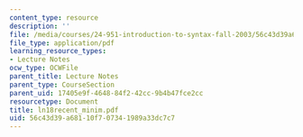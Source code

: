 ```yaml
---
content_type: resource
description: ''
file: /media/courses/24-951-introduction-to-syntax-fall-2003/56c43d39a68110f707341989a33dc7c7_ln18recent_minim.pdf
file_type: application/pdf
learning_resource_types:
- Lecture Notes
ocw_type: OCWFile
parent_title: Lecture Notes
parent_type: CourseSection
parent_uid: 17405e9f-4648-84f2-42cc-9b4b47fce2cc
resourcetype: Document
title: ln18recent_minim.pdf
uid: 56c43d39-a681-10f7-0734-1989a33dc7c7
---
```

